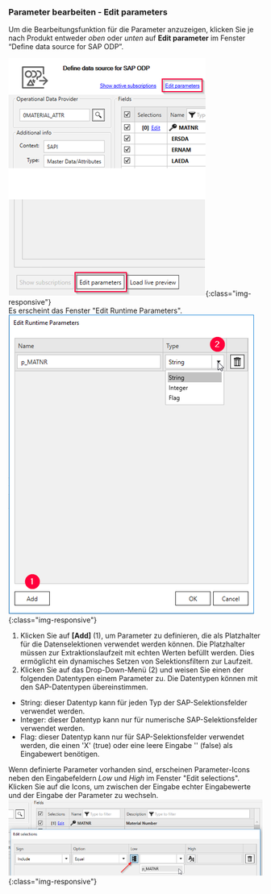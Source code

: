### Parameter bearbeiten - Edit parameters <br/>

Um die Bearbeitungsfunktion für die Parameter anzuzeigen, klicken Sie je nach Produkt entweder *oben* oder *unten* auf **Edit parameter** im Fenster “Define data source for SAP ODP”.<br> 

![ODP Edit parameters](/img/content/odp/odp-settings-edit-parameters1.png){:class="img-responsive"}<br> 
Es erscheint das Fenster "Edit Runtime Parameters".<br>
![ODP Add parameters](/img/content/odp/odp-settings-add-parameters.png){:class="img-responsive"}<br> 
1. Klicken Sie auf **[Add]** (1), um Parameter zu definieren, die als Platzhalter für die Datenselektionen verwendet werden können. Die Platzhalter müssen zur Extraktionslaufzeit mit echten Werten befüllt werden. Dies ermöglicht ein dynamisches Setzen von Selektionsfiltern zur Laufzeit.
2. Klicken Sie auf das Drop-Down-Menü (2) und weisen Sie einen der folgenden Datentypen einem Parameter zu. Die Datentypen können mit den SAP-Datentypen übereinstimmen. 
-  String: dieser Datentyp kann für jeden Typ der SAP-Selektionsfelder verwendet werden.
- Integer: dieser Datentyp kann nur für numerische SAP-Selektionsfelder verwendet werden.
- Flag: dieser Datentyp kann nur für SAP-Selektionsfelder verwendet werden, die einen 'X'&nbsp;(true) oder eine leere Eingabe ''&nbsp;(false) als Eingabewert benötigen. <br>

Wenn definierte Parameter vorhanden sind, erscheinen Parameter-Icons neben den Eingabefeldern *Low* und *High* im Fenster "Edit selections". <br> 
Klicken Sie auf die Icons, um zwischen der Eingabe echter Eingabewerte und der Eingabe der Parameter zu wechseln. <br>
![ODP Selection With Parameters](/img/content/odp/odp-selection-with-parameters.png){:class="img-responsive"}
